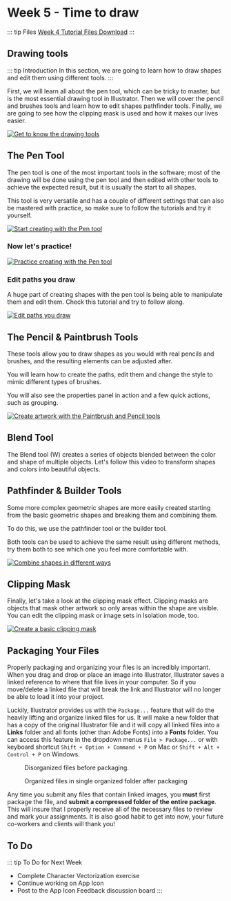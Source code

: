 # Week 5 - Time to draw

::: tip Files
[Week 4 Tutorial Files Download](https://drive.google.com/uc?export=download&id=1kgTnrs0QLGJ2fb3Oa0wUqgfIvR-X7YSM)
:::

## Drawing tools

::: tip Introduction
In this section, we are going to learn how to draw shapes and edit them using different tools.
:::

First, we will learn all about the pen tool, which can be tricky to master, but is the most essential drawing tool in Illustrator. Then we will cover the pencil and brushes tools and learn how to edit shapes pathfinder tools. Finally, we are going to see how the clipping mask is used and how it makes our lives easier.

<a href="https://helpx.adobe.com/ca/illustrator/how-to/drawing-tools-in-illustrator.html" target=”_blank”>![Get to know the drawing tools](./letsDraw1.png)</a>

## The Pen Tool

The pen tool is one of the most important tools in the software; most of the drawing will be done using the pen tool and then edited with other tools to achieve the expected result, but it is usually the start to all shapes.

This tool is very versatile and has a couple of different settings that can also be mastered with practice, so make sure to follow the tutorials and try it yourself.

<a href="https://helpx.adobe.com/ca/illustrator/how-to/use-pen-tool.html" target=”_blank”>![Start creating with the Pen tool](./penTool1.png)</a>

### Now let's practice!

<a href="https://helpx.adobe.com/ca/illustrator/how-to/pen-tool-exercises.html" target=”_blank”>![Practice creating with the Pen tool](./penTool2.png)</a>

### Edit paths you draw

A huge part of creating shapes with the pen tool is being able to manipulate them and edit them. Check this tutorial and try to follow along.

<a href="https://helpx.adobe.com/ca/illustrator/how-to/edit-paths-you-draw.html" target=”_blank”>![Edit paths you draw](./penTool3.png)</a>

## The Pencil & Paintbrush Tools

These tools allow you to draw shapes as you would with real pencils and brushes, and the resulting elements can be adjusted after.

You will learn how to create the paths, edit them and change the style to mimic different types of brushes.

You will also see the properties panel in action and a few quick actions, such as grouping.

<a href="https://helpx.adobe.com/ca/illustrator/how-to/create-edit-artwork-with-paintbrush-pencil-tools.html" target=”_blank”>![Create artwork with the Paintbrush and Pencil tools](./paintbrush.png)</a>

## Blend Tool

The Blend tool (W) creates a series of objects blended between the color and shape of multiple objects. Let's follow this video to transform shapes and colors into beautiful objects.

<YouTube
  title="Blend Tool Features You Might Not Know!"
  url="https://www.youtube.com/embed/c_ZA5FPxkAo"
/>

## Pathfinder & Builder Tools

Some more complex geometric shapes are more easily created starting from the basic geometric shapes and breaking them and combining them.

To do this, we use the pathfinder tool or the builder tool.

Both tools can be used to achieve the same result using different methods, try them both to see which one you feel more comfortable with.

<a href="https://helpx.adobe.com/ca/illustrator/how-to/combine-simple-shapes-to-make-complex-shapes.html" target=”_blank”>![Combine shapes in different ways](./pathfinder-builder.png)</a>

## Clipping Mask

Finally, let's take a look at the clipping mask effect. Clipping masks are objects that mask other artwork so only areas within the shape are visible. You can edit the clipping mask or image sets in Isolation mode, too.

<a href="https://helpx.adobe.com/ca/illustrator/how-to/illustrator-creating-basic-clipping-mask.html" target=”_blank”>![Create a basic clipping mask](./clippingmask.png)</a>

## Packaging Your Files

Properly packaging and organizing your files is an incredibly important. When you drag and drop or place an image into Illustrator, Illustrator saves a linked reference to where that file lives in your computer. So if you move/delete a linked file that will break the link and Illustrator will no longer be able to load it into your project.

Luckily, Illustrator provides us with the `Package...` feature that will do the heavily lifting and organize linked files for us. It will make a new folder that has a copy of the original Illustrator file and it will copy all linked files into a **Links** folder and all fonts (other than Adobe Fonts) into a **Fonts** folder. You can access this feature in the dropdown menus `File > Package...` or with keyboard shortcut `Shift + Option + Command + P` on Mac or `Shift + Alt + Control + P` on Windows.

<figure>
  <img src="./packaged-pre.jpg" alt="">
  <figcaption>Disorganized files before packaging.</figcaption>
</figure>
<figure>
  <img src="./packaged-post.jpg" alt="">
  <figcaption>Organized files in single organized folder after packaging</figcaption>
</figure>

Any time you submit any files that contain linked images, you **must** first package the file, and **submit a compressed folder of the entire package**. This will insure that I properly receive all of the necessary files to review and mark your assignments. It is also good habit to get into now, your future co-workers and clients will thank you!

## To Do

::: tip To Do for Next Week

- Complete Character Vectorization exercise
- Continue working on App Icon
- Post to the App Icon Feedback discussion board
  :::
